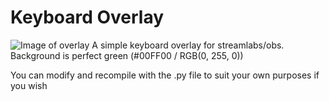 # Keyboard Overlay
![Image of overlay](https://i.imgur.com/jsJBuUY.png)
A simple keyboard overlay for streamlabs/obs. Background is perfect green (#00FF00 / RGB(0, 255, 0))

You can modify and recompile with the .py file to suit your own purposes if you wish
